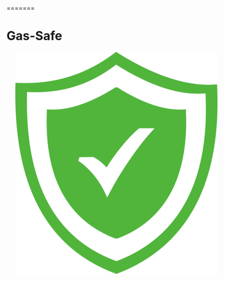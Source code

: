 =======
# Gas-Safe
<p align="center">
  <img src="https://github.com/phongbui1101/Gas-Safe/blob/main/public/img/safe.png" alt="safe"/>
</p>

